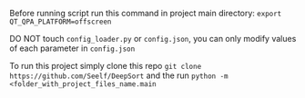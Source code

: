 Before running script run this command in project main directory: `export QT_QPA_PLATFORM=offscreen`

DO NOT touch `config_loader.py` or `config.json`, you can only modify values of each parameter in `config.json`

To run this project simply clone this repo `git clone https://github.com/Seelf/DeepSort` and the run `python -m <folder_with_project_files_name.main`
